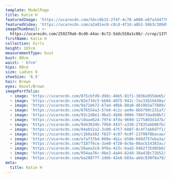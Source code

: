 ```yaml
---
template: ModelPage
title: Katie H
featuredImage: 'https://ucarecdn.com/54cc0b15-2f4f-4c78-a080-e87a3d477017/'
featuredVideo: 'https://ucarecdn.com/a2a81ec8-c0cd-4f1d-a8b1-56b3c389d9b1/'
imageThumbnail: >-
  https://ucarecdn.com/259270a6-0cd0-44ac-8c72-5ddc550a1c86/-/crop/1375x2177/21,27/-/preview/
firstName: Katie H
collection: Girls
height: 165cm
measurementType: bust
bust: 80cm
waist: ' 67cm'
hips: 80cm
size: Ladies 8
shoeSize: '6.5'
hair: Brown
eyes: Hazel/Brown
imagePortfolio:
  - image: 'https://ucarecdn.com/075cbfd9-d9dc-4bb5-81f1-3036a955de65/'
  - image: 'https://ucarecdn.com/02e734c5-bb66-4075-942c-7ac33b19430a/'
  - image: 'https://ucarecdn.com/9a72e672-67ad-40bb-88a0-d619b5a77889/'
  - image: 'https://ucarecdn.com/676554a3-57e6-4c2c-ae9e-8bb799c231a7/'
  - image: 'https://ucarecdn.com/93c2d8e1-9ba3-4b86-9004-786f3da4b0b7/'
  - image: 'https://ucarecdn.com/c0aae624-79f4-4fda-969d-1275803d1d7b/'
  - image: 'https://ucarecdn.com/9d43634b-7950-4437-a338-27835abb06fb/'
  - image: 'https://ucarecdn.com/84ab52a2-3c00-4757-b807-8c4f7ab6d7f1/'
  - image: 'https://ucarecdn.com/c1b0a382-f637-4c97-9c0f-23799f8becae/'
  - image: 'https://ucarecdn.com/e7af37bd-089e-4b1c-b50b-040d757eba3a/'
  - image: 'https://ucarecdn.com/7187f6ce-3a40-4720-8c9a-08acb14383ac/'
  - image: 'https://ucarecdn.com/26aea3c8-9f6a-423c-baa5-9462f35d05b0/'
  - image: 'https://ucarecdn.com/954aa76c-9be2-4a44-82dd-38a438c72b52/'
  - image: 'https://ucarecdn.com/ba20877f-1dbb-42e6-b03a-ab6c930f8a79/'
meta:
  title: Katie H
---
```


